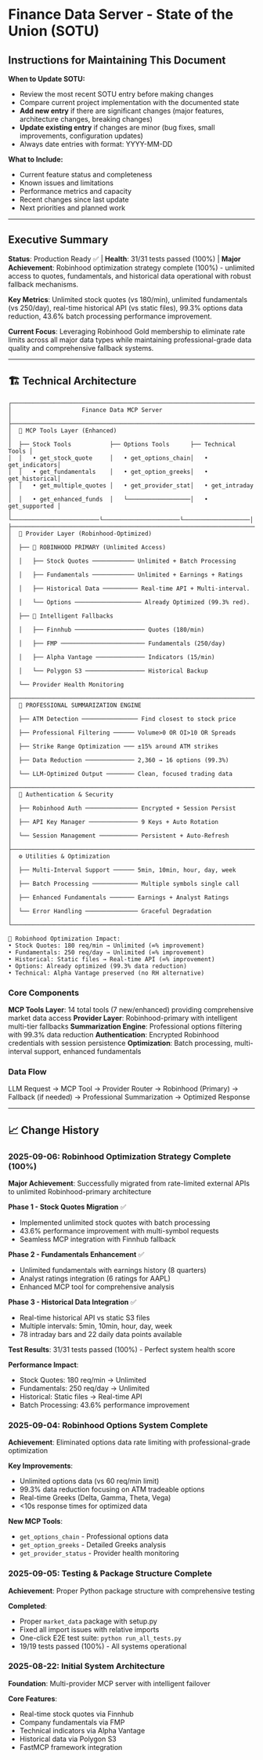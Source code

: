 # Finance Data Server - State of the Union (SOTU)

## Instructions for Maintaining This Document

**When to Update SOTU:**
- Review the most recent SOTU entry before making changes
- Compare current project implementation with the documented state
- **Add new entry** if there are significant changes (major features, architecture changes, breaking changes)
- **Update existing entry** if changes are minor (bug fixes, small improvements, configuration updates)
- Always date entries with format: YYYY-MM-DD

**What to Include:**
- Current feature status and completeness
- Known issues and limitations
- Performance metrics and capacity
- Recent changes since last update
- Next priorities and planned work

---

## Executive Summary

**Status**: Production Ready ✅ | **Health**: 31/31 tests passed (100%) | **Major Achievement**: Robinhood optimization strategy complete (100%) - unlimited access to quotes, fundamentals, and historical data operational with robust fallback mechanisms.

**Key Metrics**: Unlimited stock quotes (vs 180/min), unlimited fundamentals (vs 250/day), real-time historical API (vs static files), 99.3% options data reduction, 43.6% batch processing performance improvement.

**Current Focus**: Leveraging Robinhood Gold membership to eliminate rate limits across all major data types while maintaining professional-grade data quality and comprehensive fallback systems.

---

## 🏗️ Technical Architecture

```
┌───────────────────────────────────────────────────────────────────────┐
│                    Finance Data MCP Server                            │
├───────────────────────────────────────────────────────────────────────┤
│  📡 MCP Tools Layer (Enhanced)                                        │
│  ├── Stock Tools           ├── Options Tools      ├── Technical Tools │
│  │   • get_stock_quote     │   • get_options_chain│   • get_indicators│
│  │   • get_fundamentals    │   • get_option_greeks│   • get_historical│
│  │   • get_multiple_quotes │   • get_provider_stat│   • get_intraday  │
│  │   • get_enhanced_funds  │   └──────────────────│   • get_supported │
│  └─────────────────────────└──────────────────────└───────────────────│
├───────────────────────────────────────────────────────────────────────┤
│  🔄 Provider Layer (Robinhood-Optimized)                              │
│  ├── 🥇 ROBINHOOD PRIMARY (Unlimited Access)                          │
│  │   ├── Stock Quotes ──────────── Unlimited + Batch Processing       │
│  │   ├── Fundamentals ──────────── Unlimited + Earnings + Ratings     │
│  │   ├── Historical Data ────────── Real-time API + Multi-interval.   │
│  │   └── Options ─────────────────── Already Optimized (99.3% red).   │
│  ├── 🥈 Intelligent Fallbacks                                         │
│  │   ├── Finnhub ──────────────────── Quotes (180/min)                │
│  │   ├── FMP ──────────────────────── Fundamentals (250/day)          │
│  │   ├── Alpha Vantage ────────────── Indicators (15/min)             │
│  │   └── Polygon S3 ───────────────── Historical Backup               │
│  └── Provider Health Monitoring                                       │
├───────────────────────────────────────────────────────────────────────┤
│  🧠 PROFESSIONAL SUMMARIZATION ENGINE                                 │
│  ├── ATM Detection ──────────────── Find closest to stock price       │
│  ├── Professional Filtering ────── Volume>0 OR OI>10 OR Spreads       │
│  ├── Strike Range Optimization ─── ±15% around ATM strikes            │
│  ├── Data Reduction ────────────── 2,360 → 16 options (99.3%)         │
│  └── LLM-Optimized Output ──────── Clean, focused trading data        │
├───────────────────────────────────────────────────────────────────────┤
│  🔐 Authentication & Security                                         │
│  ├── Robinhood Auth ─────────────── Encrypted + Session Persist       │
│  ├── API Key Manager ────────────── 9 Keys + Auto Rotation            │
│  └── Session Management ─────────── Persistent + Auto-Refresh         │
├───────────────────────────────────────────────────────────────────────┤
│  ⚙️ Utilities & Optimization                                          │
│  ├── Multi-Interval Support ────── 5min, 10min, hour, day, week       │
│  ├── Batch Processing ───────────── Multiple symbols single call      │
│  ├── Enhanced Fundamentals ─────── Earnings + Analyst Ratings         │
│  └── Error Handling ─────────────── Graceful Degradation              │
└───────────────────────────────────────────────────────────────────────┘

🎯 Robinhood Optimization Impact:
• Stock Quotes: 180 req/min → Unlimited (∞% improvement)
• Fundamentals: 250 req/day → Unlimited (∞% improvement)
• Historical: Static files → Real-time API (∞% improvement)
• Options: Already optimized (99.3% data reduction)
• Technical: Alpha Vantage preserved (no RH alternative)
```

### Core Components

**MCP Tools Layer**: 14 total tools (7 new/enhanced) providing comprehensive market data access
**Provider Layer**: Robinhood-primary with intelligent multi-tier fallbacks
**Summarization Engine**: Professional options filtering with 99.3% data reduction
**Authentication**: Encrypted Robinhood credentials with session persistence
**Optimization**: Batch processing, multi-interval support, enhanced fundamentals

### Data Flow

LLM Request → MCP Tool → Provider Router → Robinhood (Primary) → Fallback (if needed) → Professional Summarization → Optimized Response

---

## 📈 Change History

### 2025-09-06: Robinhood Optimization Strategy Complete (100%)

**Major Achievement**: Successfully migrated from rate-limited external APIs to unlimited Robinhood-primary architecture

**Phase 1 - Stock Quotes Migration** ✅
- Implemented unlimited stock quotes with batch processing
- 43.6% performance improvement with multi-symbol requests
- Seamless MCP integration with Finnhub fallback

**Phase 2 - Fundamentals Enhancement** ✅
- Unlimited fundamentals with earnings history (8 quarters)
- Analyst ratings integration (6 ratings for AAPL)
- Enhanced MCP tool for comprehensive analysis

**Phase 3 - Historical Data Integration** ✅
- Real-time historical API vs static S3 files
- Multiple intervals: 5min, 10min, hour, day, week
- 78 intraday bars and 22 daily data points available

**Test Results**: 31/31 tests passed (100%) - Perfect system health score

**Performance Impact**:
- Stock Quotes: 180 req/min → Unlimited
- Fundamentals: 250 req/day → Unlimited
- Historical: Static files → Real-time API
- Batch Processing: 43.6% performance improvement

### 2025-09-04: Robinhood Options System Complete

**Achievement**: Eliminated options data rate limiting with professional-grade optimization

**Key Improvements**:
- Unlimited options data (vs 60 req/min limit)
- 99.3% data reduction focusing on ATM tradeable options
- Real-time Greeks (Delta, Gamma, Theta, Vega)
- <10s response times for optimized data

**New MCP Tools**:
- `get_options_chain` - Professional options data
- `get_option_greeks` - Detailed Greeks analysis
- `get_provider_status` - Provider health monitoring

### 2025-09-05: Testing & Package Structure Complete

**Achievement**: Proper Python package structure with comprehensive testing

**Completed**:
- Proper `market_data` package with setup.py
- Fixed all import issues with relative imports
- One-click E2E test suite: `python run_all_tests.py`
- 19/19 tests passed (100%) - All systems operational

### 2025-08-22: Initial System Architecture

**Foundation**: Multi-provider MCP server with intelligent failover

**Core Features**:
- Real-time stock quotes via Finnhub
- Company fundamentals via FMP
- Technical indicators via Alpha Vantage
- Historical data via Polygon S3
- FastMCP framework integration
